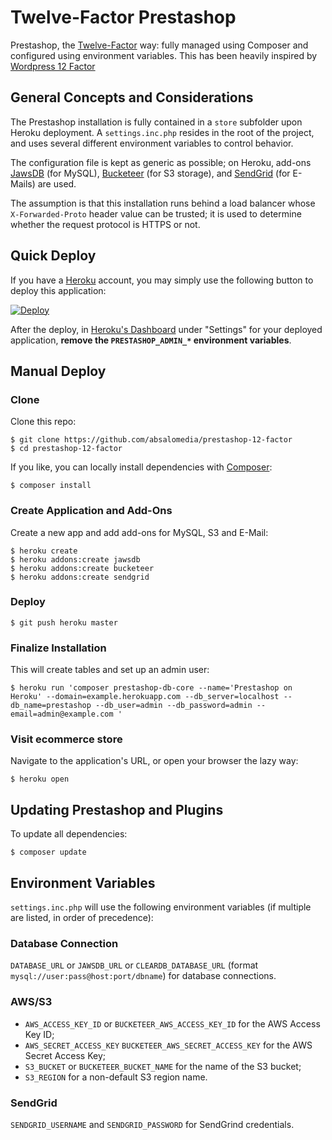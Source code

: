 # Twelve-Factor Prestashop

Prestashop, the [Twelve-Factor](http://12factor.net/) way: fully managed using Composer and configured using environment variables. This has been heavily inspired by [Wordpress 12 Factor](https://github.com/dzuelke/wordpress-12factor)

## General Concepts and Considerations

The Prestashop installation is fully contained in a `store` subfolder upon Heroku deployment. A `settings.inc.php` resides in the root of the project, and uses several different environment variables to control behavior.

The configuration file is kept as generic as possible; on Heroku, add-ons [JawsDB](https://elements.heroku.com/addons/jawsdb) (for MySQL), [Bucketeer](https://elements.heroku.com/addons/bucketeer) (for S3 storage), and [SendGrid](https://elements.heroku.com/addons/sendgrid) (for E-Mails) are used.

The assumption is that this installation runs behind a load balancer whose `X-Forwarded-Proto` header value can be trusted; it is used to determine whether the request protocol is HTTPS or not.

## Quick Deploy

If you have a [Heroku](http://heroku.com) account, you may simply use the following button to deploy this application:

[![Deploy](https://www.herokucdn.com/deploy/button.png)](https://heroku.com/deploy)

After the deploy, in [Heroku's Dashboard](https://dasboard.heroku.com) under "Settings" for your deployed application, **remove the `PRESTASHOP_ADMIN_*` environment variables**.

## Manual Deploy

### Clone

Clone this repo:

```
$ git clone https://github.com/absalomedia/prestashop-12-factor
$ cd prestashop-12-factor
```

If you like, you can locally install dependencies with [Composer](https://getcomposer.org):

```
$ composer install
```

### Create Application and Add-Ons

Create a new app and add add-ons for MySQL, S3 and E-Mail:

```
$ heroku create
$ heroku addons:create jawsdb
$ heroku addons:create bucketeer
$ heroku addons:create sendgrid
```

### Deploy

```
$ git push heroku master
```

### Finalize Installation

This will create tables and set up an admin user:

```
$ heroku run 'composer prestashop-db-core --name='Prestashop on Heroku' --domain=example.herokuapp.com --db_server=localhost --db_name=prestashop --db_user=admin --db_password=admin --email=admin@example.com '
```

### Visit ecommerce store

Navigate to the application's URL, or open your browser the lazy way:

```
$ heroku open
```

## Updating Prestashop and Plugins

To update all dependencies:

```
$ composer update
```


## Environment Variables

`settings.inc.php` will use the following environment variables (if multiple are listed, in order of precedence):

### Database Connection

`DATABASE_URL` or `JAWSDB_URL` or `CLEARDB_DATABASE_URL` (format `mysql://user:pass@host:port/dbname`) for database connections.

### AWS/S3

* `AWS_ACCESS_KEY_ID` or `BUCKETEER_AWS_ACCESS_KEY_ID` for the AWS Access Key ID;
* `AWS_SECRET_ACCESS_KEY` `BUCKETEER_AWS_SECRET_ACCESS_KEY` for the AWS Secret Access Key;
* `S3_BUCKET` or `BUCKETEER_BUCKET_NAME` for the name of the S3 bucket;
* `S3_REGION` for a non-default S3 region name.

### SendGrid

`SENDGRID_USERNAME` and `SENDGRID_PASSWORD` for SendGrind credentials.
